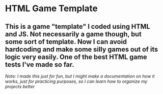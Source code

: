 # HTML Game Template

## This is a game "template" I coded using HTML and JS. Not necessarily a game though, but some sort of template. Now I can avoid hardcoding and make some silly games out of its logic very easily. One of the best HTML game tests I've made so far.

*Note: I made this just for fun, but I might make a documentation on how it works, just for practicing purposes, so I can learn how to organize my projects better*

